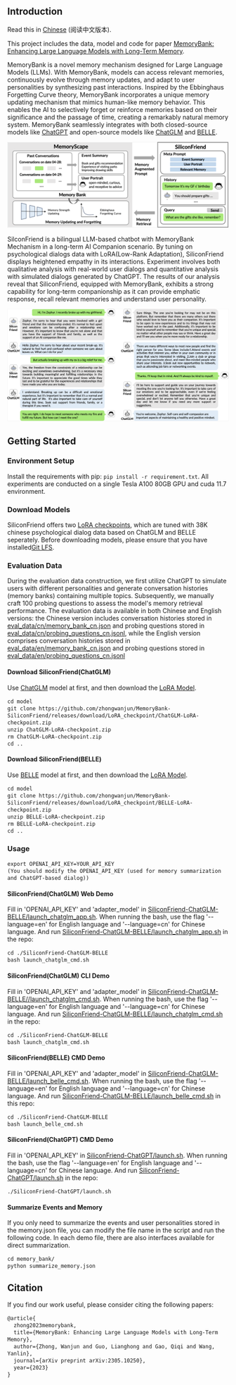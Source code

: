 ## Introduction
Read this in [Chinese](README_cn.md) (阅读中文版本).

This project includes the data, model and code for paper [MemoryBank: Enhancing Large Language Models with Long-Term Memory](https://arxiv.org/pdf/2305.10250.pdf).

MemoryBank is a novel memory mechanism designed for Large Language Models (LLMs). With MemoryBank, models can access relevant memories, continuously evolve through memory updates, and adapt to user personalities by synthesizing past interactions. Inspired by the Ebbinghaus Forgetting Curve theory, MemoryBank incorporates a unique memory updating mechanism that mimics human-like memory behavior. This enables the AI to selectively forget or reinforce memories based on their significance and the passage of time, creating a remarkably natural memory system. MemoryBank seamlessly integrates with both closed-source models like [ChatGPT](https://chat.openai.com) and open-source models like [ChatGLM](https://github.com/THUDM/ChatGLM-6B) and [BELLE](https://github.com/LianjiaTech/BELLE). 

![](resources/framework.png)

SilconFriend is a bilingual LLM-based chatbot with MemoryBank Mechanism in a long-term AI Companion scenario. By tuning on psychological dialogs data with LoRA(Low-Rank Adaptation), SiliconFriend displays heightened empathy in its interactions. Experiment involves both qualitative analysis with real-world user dialogs and quantitative analysis with simulated dialogs generated by ChatGPT. The results of our analysis reveal that SiliconFriend, equipped with MemoryBank, exhibits a strong capability for long-term companionship as it can provide emphatic response, recall relevant memories and understand user personality. 

![](resources/chat_comparison.png)

## Getting Started

### Environment Setup

Install the requirements with pip: `pip install -r requirement.txt`. All experiments are conducted on a single Tesla A100 80GB GPU and cuda 11.7 environment. 

### Download Models 
SiliconFriend offers two [LoRA checkpoints](https://github.com/zhongwanjun/MemoryBank-SiliconFriend/releases/tag/LoRA_checkpoint), which are tuned with 38K chinese psychological dialog data based on ChatGLM and BELLE seperately.
Before downloading models, please ensure that you have installed[Git LFS](https://docs.github.com/zh/repositories/working-with-files/managing-large-files/installing-git-large-file-storage).

### Evaluation Data
During the evaluation data construction, we first utilize ChatGPT to simulate users with different personalities and generate conversation histories (memory banks) containing multiple topics. Subsequently, we manually craft 100 probing questions to assess the model's memory retrieval performance. The evaluation data is available in both Chinese and English versions: the Chinese version includes conversation histories stored in [eval_data/cn/memory_bank_cn.json](eval_data/cn/memory_bank_cn.json) and probing questions stored in [eval_data/cn/probing_questions_cn.jsonl](eval_data/cn/probing_questions_cn.jsonl), while the English version comprises conversation histories stored in [eval_data/en/memory_bank_cn.json](eval_data/cn/memory_bank_cn.json) and probing questions stored in [eval_data/en/probing_questions_cn.jsonl](eval_data/cn/probing_questions_cn.jsonl)

#### Download SiliconFriend(ChatGLM)

Use [ChatGLM](https://github.com/THUDM/ChatGLM-6B) model at first, and then download the [LoRA Model](https://github.com/zhongwanjun/MemoryBank-SiliconFriend/releases/download/LoRA_checkpoint/ChatGLM-LoRA-checkpoint.zip).

```shell
cd model
git clone https://github.com/zhongwanjun/MemoryBank-SiliconFriend/releases/download/LoRA_checkpoint/ChatGLM-LoRA-checkpoint.zip
unzip ChatGLM-LoRA-checkpoint.zip
rm ChatGLM-LoRA-checkpoint.zip
cd ..
```

#### Download SiliconFriend(BELLE)

Use [BELLE](https://github.com/LianjiaTech/BELLE) model at first, and then download the [LoRA Model](https://github.com/zhongwanjun/MemoryBank-SiliconFriend/releases/download/LoRA_checkpoint/BELLE-LoRA-checkpoint.zip).

```shell
cd model
git clone https://github.com/zhongwanjun/MemoryBank-SiliconFriend/releases/download/LoRA_checkpoint/BELLE-LoRA-checkpoint.zip
unzip BELLE-LoRA-checkpoint.zip
rm BELLE-LoRA-checkpoint.zip
cd ..
```

### Usage
```
export OPENAI_API_KEY=YOUR_API_KEY
(You should modify the OPENAI_API_KEY (used for memory summarization and ChatGPT-based dialog))
```
#### SiliconFriend(ChatGLM) Web Demo

Fill in 'OPENAI_API_KEY' and 'adapter_model' in [SiliconFriend-ChatGLM-BELLE/launch_chatglm_app.sh](SiliconFriend-ChatGLM-BELLE/launch_chatglm_app.sh). When running the bash, use the flag '--language=en' for English language and '--language=cn' for Chinese language. And run [SiliconFriend-ChatGLM-BELLE/launch_chatglm_app.sh](SiliconFriend-ChatGLM-BELLE/launch_chatglm_app.sh) in the repo:

```shell
cd ./SiliconFriend-ChatGLM-BELLE
bash launch_chatglm_cmd.sh
```

#### SiliconFriend(ChatGLM) CLI Demo

Fill in 'OPENAI_API_KEY' and 'adapter_model' in [SiliconFriend-ChatGLM-BELLE//launch_chatglm_cmd.sh](SiliconFriend-ChatGLM-BELLE/launch_chatglm_cmd.sh). When running the bash, use the flag '--language=en' for English language and '--language=cn' for Chinese language. And run [SiliconFriend-ChatGLM-BELLE/launch_chatglm_cmd.sh](SiliconFriend-ChatGLM-BELLE/launch_chatglm_cmd.sh) in the repo:

```shell
cd ./SiliconFriend-ChatGLM-BELLE
bash launch_chatglm_cmd.sh
```

#### SiliconFriend(BELLE) CMD Demo

Fill in 'OPENAI_API_KEY' and 'adapter_model' in [SiliconFriend-ChatGLM-BELLE/launch_belle_cmd.sh](SiliconFriend-ChatGLM-BELLE/launch_belle_cmd.sh). When running the bash, use the flag '--language=en' for English language and '--language=cn' for Chinese language. And run [SiliconFriend-ChatGLM-BELLE/launch_belle_cmd.sh](SiliconFriend-ChatGLM-BELLE/launch_belle_cmd.sh) in this repo:

```shell
cd ./SiliconFriend-ChatGLM-BELLE
bash launch_belle_cmd.sh
```
#### SiliconFriend(ChatGPT) CMD Demo

Fill in 'OPENAI_API_KEY' in [SiliconFriend-ChatGPT/launch.sh](SiliconFriend-ChatGPT/launch.sh). When running the bash, use the flag '--language=en' for English language and '--language=cn' for Chinese language. And run [SiliconFriend-ChatGPT/launch.sh](SiliconFriend-ChatGPT/launch.sh) in the repo:

```shell
./SiliconFriend-ChatGPT/launch.sh
```

#### Summarize Events and Memory
If you only need to summarize the events and user personalities stored in the memory.json file, you can modify the file name in the script and run the following code. In each demo file, there are also interfaces available for direct summarization.
```
cd memory_bank/
python summarize_memory.json
```
## Citation

If you find our work useful, please consider citing the following papers:

```
@article{
  zhong2023memorybank,
  title={MemoryBank: Enhancing Large Language Models with Long-Term Memory},
  author={Zhong, Wanjun and Guo, Lianghong and Gao, Qiqi and Wang, Yanlin},
  journal={arXiv preprint arXiv:2305.10250},
  year={2023}
}

```
